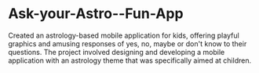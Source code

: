 # Ask-your-Astro--Fun-App
Created an astrology-based mobile application for kids, offering playful graphics and amusing responses of yes, no, maybe or don't know to their questions. The project involved designing and developing a mobile application with an astrology theme that was specifically aimed at children. 
